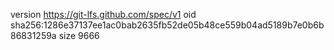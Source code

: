 version https://git-lfs.github.com/spec/v1
oid sha256:1286e37137ee1ac0bab2635fb52de05b48ce559b04ad5189b7e0b6b86831259a
size 9666
